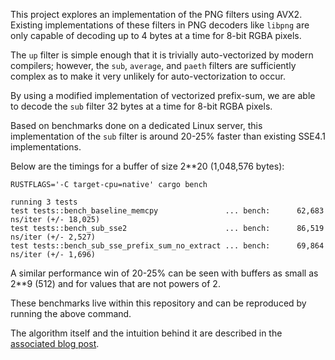 This project explores an implementation of the PNG filters using AVX2.
Existing implementations of these filters in PNG decoders like `libpng` are only
capable of decoding up to 4 bytes at a time for 8-bit RGBA pixels.

The `up` filter is simple enough that it is trivially auto-vectorized by modern
compilers; however, the `sub`, `average`, and `paeth` filters are sufficiently
complex as to make it very unlikely for auto-vectorization to occur.

By using a modified implementation of vectorized prefix-sum, we are able to decode
the `sub` filter 32 bytes at a time for 8-bit RGBA pixels.

Based on benchmarks done on a dedicated Linux server, this implementation of the
`sub` filter is around 20-25% faster than existing SSE4.1 implementations.

Below are the timings for a buffer of size 2**20 (1,048,576 bytes):

```
RUSTFLAGS='-C target-cpu=native' cargo bench

running 3 tests
test tests::bench_baseline_memcpy               ... bench:      62,683 ns/iter (+/- 18,025)
test tests::bench_sub_sse2                      ... bench:      86,519 ns/iter (+/- 2,527)
test tests::bench_sub_sse_prefix_sum_no_extract ... bench:      69,864 ns/iter (+/- 1,696)
```

A similar performance win of 20-25% can be seen with buffers as small as 2**9
(512) and for values that are not powers of 2. 

These benchmarks live within this repository and can be reproduced by running
the above command.

The algorithm itself and the intuition behind it are described in the
[associated blog post](https://connorskees.github.io/blog/avx-png-filter/).